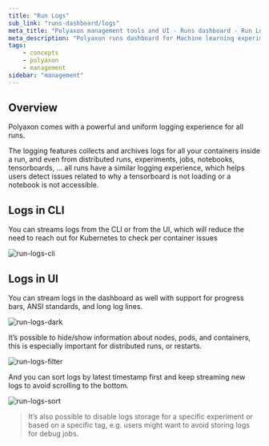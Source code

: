 ```yaml
---
title: "Run Logs"
sub_link: "runs-dashboard/logs"
meta_title: "Polyaxon management tools and UI - Runs dashboard - Run Logs"
meta_description: "Polyaxon runs dashboard for Machine learning experiment tracking and visualizations."
tags:
    - concepts
    - polyaxon
    - management
sidebar: "management"
---
```


## Overview

Polyaxon comes with a powerful and uniform logging experience for all runs.

The logging features collects and archives logs for all your containers inside a run, and even from distributed runs, experiments, jobs, notebooks, tensorboards, …
all runs have a similar logging experience, which helps users detect issues related to why a tensorboard is not loading or a notebook is not accessible.

## Logs in CLI

You can streams logs from the CLI or from the UI, which will reduce the need to reach out for Kubernetes to check per container issues

![run-logs-cli](../../../../content/images/dashboard/runs/logs-cli.png)

## Logs in UI

You can stream logs in the dashboard as well with support for progress bars, ANSI standards, and long log lines.

![run-logs-dark](../../../../content/images/dashboard/runs/logs-dark.png)

It’s possible to hide/show information about nodes, pods, and containers,
this is especially important for distributed runs, or restarts.

![run-logs-filter](../../../../content/images/dashboard/runs/logs-filter.png)

And you can sort logs by latest timestamp first and keep streaming new logs to avoid scrolling to the bottom.

![run-logs-sort](../../../../content/images/dashboard/runs/logs-sort.png)

> It’s also possible to disable logs storage for a specific experiment or based on a specific tag, e.g. users might want to avoid storing logs for debug jobs.
